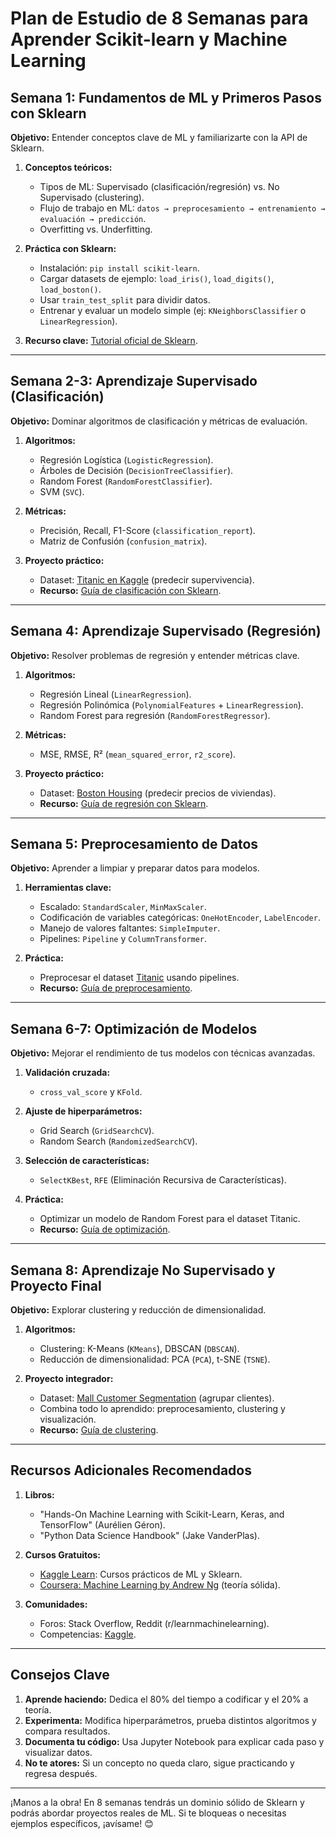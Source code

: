 # Plan de Estudio de 8 Semanas para Aprender Scikit-learn y Machine Learning

## **Semana 1: Fundamentos de ML y Primeros Pasos con Sklearn**
**Objetivo:** Entender conceptos clave de ML y familiarizarte con la API de Sklearn.

1. **Conceptos teóricos:**
   - Tipos de ML: Supervisado (clasificación/regresión) vs. No Supervisado (clustering).
   - Flujo de trabajo en ML: `datos → preprocesamiento → entrenamiento → evaluación → predicción`.
   - Overfitting vs. Underfitting.

2. **Práctica con Sklearn:**
   - Instalación: `pip install scikit-learn`.
   - Cargar datasets de ejemplo: `load_iris()`, `load_digits()`, `load_boston()`.
   - Usar `train_test_split` para dividir datos.
   - Entrenar y evaluar un modelo simple (ej: `KNeighborsClassifier` o `LinearRegression`).

3. **Recurso clave:** [Tutorial oficial de Sklearn](https://scikit-learn.org/stable/tutorial/basic/tutorial.html).

---

## **Semana 2-3: Aprendizaje Supervisado (Clasificación)**
**Objetivo:** Dominar algoritmos de clasificación y métricas de evaluación.

1. **Algoritmos:**
   - Regresión Logística (`LogisticRegression`).
   - Árboles de Decisión (`DecisionTreeClassifier`).
   - Random Forest (`RandomForestClassifier`).
   - SVM (`SVC`).

2. **Métricas:**
   - Precisión, Recall, F1-Score (`classification_report`).
   - Matriz de Confusión (`confusion_matrix`).

3. **Proyecto práctico:**
   - Dataset: [Titanic en Kaggle](https://www.kaggle.com/c/titanic) (predecir supervivencia).
   - **Recurso:** [Guía de clasificación con Sklearn](https://scikit-learn.org/stable/modules/generated/sklearn.metrics.classification_report.html).

---

## **Semana 4: Aprendizaje Supervisado (Regresión)**
**Objetivo:** Resolver problemas de regresión y entender métricas clave.

1. **Algoritmos:**
   - Regresión Lineal (`LinearRegression`).
   - Regresión Polinómica (`PolynomialFeatures` + `LinearRegression`).
   - Random Forest para regresión (`RandomForestRegressor`).

2. **Métricas:**
   - MSE, RMSE, R² (`mean_squared_error`, `r2_score`).

3. **Proyecto práctico:**
   - Dataset: [Boston Housing](https://scikit-learn.org/stable/modules/generated/sklearn.datasets.load_boston.html) (predecir precios de viviendas).
   - **Recurso:** [Guía de regresión con Sklearn](https://scikit-learn.org/stable/modules/linear_model.html).

---

## **Semana 5: Preprocesamiento de Datos**
**Objetivo:** Aprender a limpiar y preparar datos para modelos.

1. **Herramientas clave:**
   - Escalado: `StandardScaler`, `MinMaxScaler`.
   - Codificación de variables categóricas: `OneHotEncoder`, `LabelEncoder`.
   - Manejo de valores faltantes: `SimpleImputer`.
   - Pipelines: `Pipeline` y `ColumnTransformer`.

2. **Práctica:**
   - Preprocesar el dataset [Titanic](https://www.kaggle.com/c/titanic) usando pipelines.
   - **Recurso:** [Guía de preprocesamiento](https://scikit-learn.org/stable/modules/preprocessing.html).

---

## **Semana 6-7: Optimización de Modelos**
**Objetivo:** Mejorar el rendimiento de tus modelos con técnicas avanzadas.

1. **Validación cruzada:**
   - `cross_val_score` y `KFold`.

2. **Ajuste de hiperparámetros:**
   - Grid Search (`GridSearchCV`).
   - Random Search (`RandomizedSearchCV`).

3. **Selección de características:**
   - `SelectKBest`, `RFE` (Eliminación Recursiva de Características).

4. **Práctica:**
   - Optimizar un modelo de Random Forest para el dataset Titanic.
   - **Recurso:** [Guía de optimización](https://scikit-learn.org/stable/modules/grid_search.html).

---

## **Semana 8: Aprendizaje No Supervisado y Proyecto Final**
**Objetivo:** Explorar clustering y reducción de dimensionalidad.

1. **Algoritmos:**
   - Clustering: K-Means (`KMeans`), DBSCAN (`DBSCAN`).
   - Reducción de dimensionalidad: PCA (`PCA`), t-SNE (`TSNE`).

2. **Proyecto integrador:**
   - Dataset: [Mall Customer Segmentation](https://www.kaggle.com/vjchoudhary7/customer-segmentation-tutorial-in-python) (agrupar clientes).
   - Combina todo lo aprendido: preprocesamiento, clustering y visualización.
   - **Recurso:** [Guía de clustering](https://scikit-learn.org/stable/modules/clustering.html).

---

## **Recursos Adicionales Recomendados**
1. **Libros:**
   - "Hands-On Machine Learning with Scikit-Learn, Keras, and TensorFlow" (Aurélien Géron).
   - "Python Data Science Handbook" (Jake VanderPlas).

2. **Cursos Gratuitos:**
   - [Kaggle Learn](https://www.kaggle.com/learn): Cursos prácticos de ML y Sklearn.
   - [Coursera: Machine Learning by Andrew Ng](https://www.coursera.org/learn/machine-learning) (teoría sólida).

3. **Comunidades:**
   - Foros: Stack Overflow, Reddit (r/learnmachinelearning).
   - Competencias: [Kaggle](https://www.kaggle.com/).

---

## **Consejos Clave**
1. **Aprende haciendo:** Dedica el 80% del tiempo a codificar y el 20% a teoría.
2. **Experimenta:** Modifica hiperparámetros, prueba distintos algoritmos y compara resultados.
3. **Documenta tu código:** Usa Jupyter Notebook para explicar cada paso y visualizar datos.
4. **No te atores:** Si un concepto no queda claro, sigue practicando y regresa después.

---

¡Manos a la obra! En 8 semanas tendrás un dominio sólido de Sklearn y podrás abordar proyectos reales de ML. Si te bloqueas o necesitas ejemplos específicos, ¡avísame! 😊
